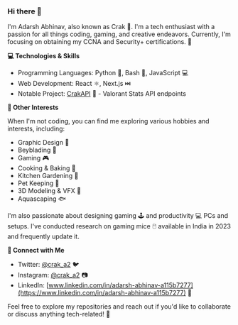 ### Hi there 👋

I'm Adarsh Abhinav, also known as Crak 🚀. I'm a tech enthusiast with a passion for all things coding, gaming, and creative endeavors. Currently, I'm focusing on obtaining my CCNA and Security+ certifications. 🔐

**💻 Technologies & Skills**

- Programming Languages: Python 🐍, Bash 🚀, JavaScript 💻
- Web Development: React ⚛️, Next.js ⏭️
- Notable Project: [CrakAPI](https://github.com/your-username/crakapi) 🎯 - Valorant Stats API endpoints

**🎨 Other Interests**

When I'm not coding, you can find me exploring various hobbies and interests, including:

- Graphic Design 🎨
- Beyblading 💫
- Gaming 🎮
- Cooking & Baking 🍰
- Kitchen Gardening 🌱
- Pet Keeping 🐶
- 3D Modeling & VFX 🎥
- Aquascaping 🐟

I'm also passionate about designing gaming 🕹️ and productivity 💻 PCs and setups. I've conducted research on gaming mice 🖱️ available in India in 2023 and frequently update it.

**🔗 Connect with Me**

- Twitter: [@crak_a2](https://twitter.com/crak_a2) 🐦
- Instagram: [@crak_a2](https://www.instagram.com/crak_a2/) 📷
- LinkedIn: [www.linkedin.com/in/adarsh-abhinav-a115b7277](https://www.linkedin.com/in/adarsh-abhinav-a115b7277) 💼

Feel free to explore my repositories and reach out if you'd like to collaborate or discuss anything tech-related! 🤝
<!---
CrakA2/CrakA2 is a ✨ special ✨ repository because its `README.md` (this file) appears on your GitHub profile.
You can click the Preview link to take a look at your changes.
--->
